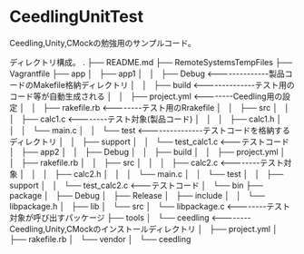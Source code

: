 CeedlingUnitTest
=================

Ceedling,Unity,CMockの勉強用のサンプルコード。

ディレクトリ構成。
.
├── README.md
├── RemoteSystemsTempFiles
├── Vagrantfile
├── app
│   ├── app1
│   │   ├── Debug <--------------製品コードのMakefile格納ディレクトリ
│   │   ├── build <--------------テスト用のコード等が自動生成される
│   │   ├── project.yml <--------Ceedling用の設定
│   │   ├── rakefile.rb <--------テスト用のRrakefile
│   │   ├── src
│   │   │   ├── calc1.c <--------テスト対象(製品コード)
│   │   │   ├── calc1.h
│   │   │   └── main.c
│   │   └── test <---------------テストコードを格納するディレクトリ
│   │       ├── support
│   │       └── test_calc1.c <---テストコード
│   ├── app2
│   │   ├── Debug 
│   │   ├── build
│   │   ├── project.yml
│   │   ├── rakefile.rb
│   │   ├── src
│   │   │   ├── calc2.c <--------テスト対象
│   │   │   ├── calc2.h
│   │   │   └── main.c
│   │   └── test
│   │       ├── support
│   │       └── test_calc2.c <---テストコード
│   └── bin
├── package
│   ├── Debug
│   ├── Release
│   ├── include
│   │   └── libpackage.h
│   ├── lib
│   └── src
│       └── libpackage.c <--------テスト対象が呼び出すパッケージ
├── tools
│   └── ceedling         <--------Ceedling,Unity,CMockのインストールディレクトリ
│       ├── project.yml
│       ├── rakefile.rb
│       └── vendor
│           └── ceedling

